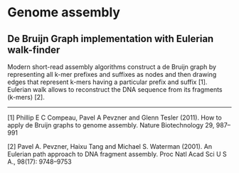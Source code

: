 Genome assembly
==================

<h2> De Bruijn Graph implementation with Eulerian walk-finder </h2>

Modern short-read assembly algorithms construct a de Bruijn graph by representing all k-mer prefixes and suffixes as nodes and then drawing edges that represent k-mers having a particular prefix and suffix [1].
Eulerian walk allows to reconstruct the DNA sequence from its fragments (k-mers) [2].
<hr>

[1] Phillip E C Compeau, Pavel A Pevzner and Glenn Tesler (2011). How to apply de Bruijn graphs to genome assembly. Nature Biotechnology 29, 987–991

[2] Pavel A. Pevzner, Haixu Tang and Michael S. Waterman (2001). An Eulerian path approach to DNA fragment assembly. Proc Natl Acad Sci U S A., 98(17): 9748–9753
